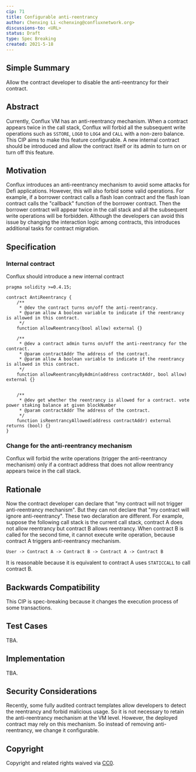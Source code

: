 ```yaml
---
cip: 71
title: Configurable anti-reentrancy
author: Chenxing Li <chenxing@confluxnetwork.org>
discussions-to: <URL>
status: Draft
type: Spec Breaking
created: 2021-5-18
---
```


## Simple Summary
Allow the contract developer to disable the anti-reentrancy for their contract. 

## Abstract
Currently, Conflux VM has an anti-reentrancy mechanism. When a contract appears twice in the call stack, Conflux will forbid all the subsequent write operations such as `SSTORE`, `LOG0` to `LOG4` and `CALL` with a non-zero balance. This CIP aims to make this feature configurable. A new internal contract should be introduced and allow the contract itself or its admin to turn on or turn off this feature. 

## Motivation
Conflux introduces an anti-reentrancy mechanism to avoid some attacks for Defi applications. However, this will also forbid some valid operations. For example, if a borrower contract calls a flash loan contract and the flash loan contract calls the "callback" function of the borrower contract. Then the borrower contract will appear twice in the call stack and all the subsequent write operations will be forbidden. Although the developers can avoid this issue by changing the interaction logic among contracts, this introduces additional tasks for contract migration.

## Specification

### Internal contract

Conflux should introduce a new internal contract 

```
pragma solidity >=0.4.15;

contract AntiReentrancy {
    /**
     * @dev the contract turns on/off the anti-reentrancy. 
     * @param allow A boolean variable to indicate if the reentrancy is allowed in this contract.
     */
    function allowReentrancy(bool allow) external {}

    /**
     * @dev a contract admin turns on/off the anti-reentrancy for the contract. 
     * @param contractAddr The address of the contract. 
     * @param allow A boolean variable to indicate if the reentrancy is allowed in this contract.
     */
    function allowReentrancyByAdmin(address contractAddr, bool allow) external {}


    /**
     * @dev get whether the reentrancy is allowed for a contract. vote power staking balance at given blockNumber
     * @param contractAddr The address of the contract. 
     */
    function isReentrancyAllowed(address contractAddr) external returns (bool) {}
}
```

### Change for the anti-reentrancy mechanism

Conflux will forbid the write operations (trigger the anti-reentrancy mechanism) only if a contract address that does not allow reentrancy appears twice in the call stack.

## Rationale

Now the contract developer can declare that "my contract will not trigger anti-reentrancy mechanism". But they can not declare that "my contract will ignore anti-reentrancy". These two declaration are different. For example, suppose the following call stack is the current call stack, contract A does not allow reentrancy but contract B allows reentrancy. When contract B is called for the second time, it cannot execute write operation, because contract A triggers anti-reentrancy mechanism. 

```
User -> Contract A -> Contract B -> Contract A -> Contract B
```

It is reasonable because it is equivalent to contract A uses `STATICCALL` to call contract B.


## Backwards Compatibility

This CIP is spec-breaking because it changes the execution process of some transactions. 

## Test Cases
TBA.

## Implementation
TBA.

## Security Considerations
Recently, some fully audited contract templates allow developers to detect the reentrancy and forbid malicious usage. So it is not necessary to retain the anti-reentrancy mechanism at the VM level. However, the deployed contract may rely on this mechanism. So instead of removing anti-reentrancy, we change it configurable. 


## Copyright
Copyright and related rights waived via [CC0](https://creativecommons.org/publicdomain/zero/1.0/).
